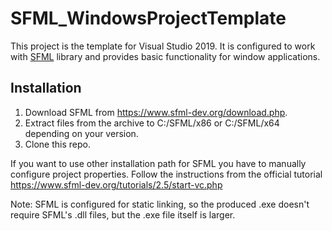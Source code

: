 # SFML_WindowsProjectTemplate

This project is the template for Visual Studio 2019. 
It is configured to work with [SFML](https://www.sfml-dev.org/) library and provides basic functionality for window applications.

## Installation ##

1. Download SFML from https://www.sfml-dev.org/download.php.
2. Extract files from the archive to C:/SFML/x86 or C:/SFML/x64 depending on your version.
3. Clone this repo.

If you want to use other installation path for SFML you have to manually configure project properties. 
Follow the instructions from the official tutorial https://www.sfml-dev.org/tutorials/2.5/start-vc.php

Note: SFML is configured for static linking, so the produced .exe doesn't require SFML's .dll files, but the .exe file itself is larger.
